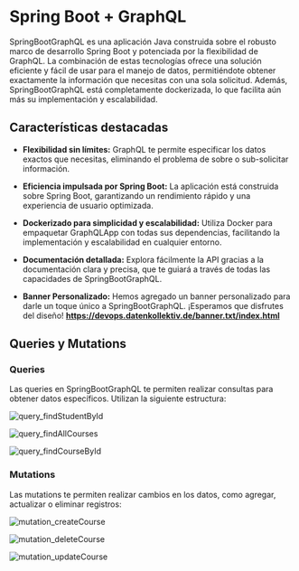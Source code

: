 # Spring Boot + GraphQL
SpringBootGraphQL es una aplicación Java construida sobre el robusto marco de desarrollo Spring Boot y potenciada por la  flexibilidad de GraphQL. La combinación de estas tecnologías ofrece una solución eficiente y fácil de usar para el manejo de datos, permitiéndote obtener exactamente la información que necesitas con una sola solicitud. Además, SpringBootGraphQL está completamente dockerizada, lo que facilita aún más su implementación y escalabilidad.

## Características destacadas

- **Flexibilidad sin límites:** GraphQL te permite especificar los datos exactos que necesitas, eliminando el problema de sobre o sub-solicitar información.

- **Eficiencia impulsada por Spring Boot:** La aplicación está construida sobre Spring Boot, garantizando un rendimiento rápido y una experiencia de usuario optimizada.

- **Dockerizado para simplicidad y escalabilidad:** Utiliza Docker para empaquetar GraphQLApp con todas sus dependencias, facilitando la implementación y escalabilidad en cualquier entorno.

- **Documentación detallada:** Explora fácilmente la API gracias a la documentación clara y precisa, que te guiará a través de todas las capacidades de SpringBootGraphQL.

- **Banner Personalizado:** Hemos agregado un banner personalizado para darle un toque único a SpringBootGraphQL. ¡Esperamos que disfrutes del diseño! **https://devops.datenkollektiv.de/banner.txt/index.html**

## Queries y Mutations

### Queries

Las queries en SpringBootGraphQL te permiten realizar consultas para obtener datos específicos. Utilizan la siguiente estructura:

![query_findStudentById](https://github.com/JuanFe05/SpringBootGraphQL/assets/40324908/eae393e1-8618-4c0f-b31c-23bab068f5a3)

![query_findAllCourses](https://github.com/JuanFe05/SpringBootGraphQL/assets/40324908/beb8050b-8709-4b0f-b5b4-56116caa633a)

![query_findCourseById](https://github.com/JuanFe05/SpringBootGraphQL/assets/40324908/5ed52cb2-2c3b-4159-860a-2fcb493f7e26)

### Mutations

Las mutations te permiten realizar cambios en los datos, como agregar, actualizar o eliminar registros:

![mutation_createCourse](https://github.com/JuanFe05/SpringBootGraphQL/assets/40324908/07c1dc86-362d-4492-86d4-1b4accf92fcf)

![mutation_deleteCourse](https://github.com/JuanFe05/SpringBootGraphQL/assets/40324908/0754c002-130c-4f9d-88d1-06141d39131d)

![mutation_updateCourse](https://github.com/JuanFe05/SpringBootGraphQL/assets/40324908/b78d1b63-8719-4f1c-903c-2f4d2e6d12cd)